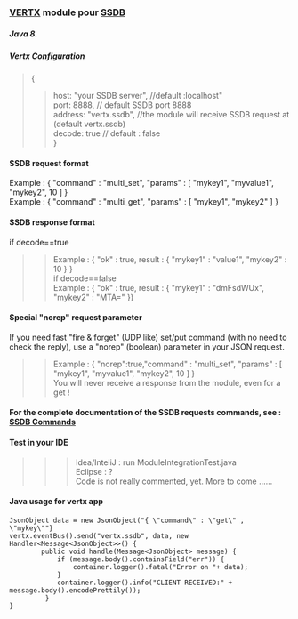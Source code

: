 ### [VERTX](http://vertx.io/) module pour [SSDB](http://ssdb.io/)
##### Java 8.
##### Vertx Configuration
>{
>>host: "your SSDB server",     //default :localhost"  
>>port: 8888,                   // default SSDB port 8888  
>>address: "vertx.ssdb",        //the module will receive SSDB request at (default vertx.ssdb)  
>>decode: true                  // default : false  
>}
#### SSDB request format
Example : { "command" : "multi_set", "params" : [ "mykey1", "myvalue1", "mykey2", 10 ] }  
Example : { "command" : "multi_get", "params" : [ "mykey1", "mykey2" ] }
#### SSDB response format
if decode==true  
>>Example : { "ok" : true, result : { "mykey1" : "value1", "mykey2" : 10 } }  
if decode==false  
>>Example : { "ok" : true, result : { "mykey1" : "dmFsdWUx", "mykey2" : "MTA=" }}
#### Special "norep" request parameter
If you need fast "fire & forget" (UDP like) set/put command (with no need to check the reply), use a "norep" (boolean) parameter in your JSON request.  
>>Example : { "norep":true,"command" : "multi_set", "params" : [ "mykey1", "myvalue1", "mykey2", 10 ] }  
You will never receive a response from the module, even for a get !   
#### For the complete documentation of the SSDB requests commands, see : [SSDB Commands](http://ssdb.io/docs/php/index.html)
#### Test in your IDE
>>>Idea/InteliJ   :  run ModuleIntegrationTest.java  
>>>Eclipse        :  ?  
Code is not really commented, yet. More to come ......
#### Java usage for vertx app 
    JsonObject data = new JsonObject("{ \"command\" : \"get\" , \"mykey\""}  
    vertx.eventBus().send("vertx.ssdb", data, new Handler<Message<JsonObject>>() {  
            public void handle(Message<JsonObject> message) {  
                if (message.body().containsField("err")) {  
                    container.logger().fatal("Error on "+ data);  
                }  
                container.logger().info("CLIENT RECEIVED:" + message.body().encodePrettily());
             }
    }             
